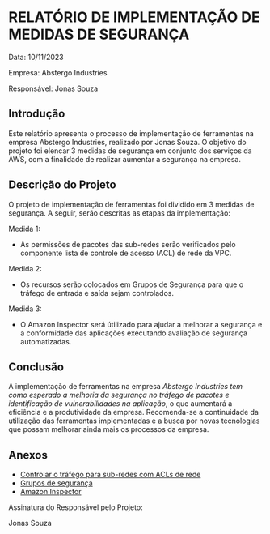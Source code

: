 # RELATÓRIO DE IMPLEMENTAÇÃO DE MEDIDAS DE SEGURANÇA

Data: 10/11/2023

Empresa: Abstergo Industries 

Responsável: Jonas Souza

## Introdução
Este relatório apresenta o processo de implementação de ferramentas na empresa Abstergo Industries, realizado por Jonas Souza. O objetivo do projeto foi elencar 3 medidas de segurança em conjunto dos serviços da AWS, com a finalidade de realizar aumentar a segurança na empresa.

## Descrição do Projeto
O projeto de implementação de ferramentas foi dividido em 3 medidas de segurança. A seguir, serão descritas as etapas da implementação:

Medida 1: 
- As permissões de pacotes das sub-redes serão verificados pelo componente lista de controle de acesso (ACL) de rede da VPC.

Medida 2: 
- Os recursos serão colocados em Grupos de Segurança para que o tráfego de entrada e saída sejam controlados.

Medida 3: 
- O Amazon Inspector será útilizado para ajudar a melhorar a segurança e a conformidade das aplicações executando avaliação de segurança automatizadas.


## Conclusão
A implementação de ferramentas na empresa *Abstergo Industries tem como esperado a melhoria da segurança no tráfego de pacotes e identificação de vulnerabilidades na aplicação*, o que aumentará a eficiência e a produtividade da empresa. Recomenda-se a continuidade da utilização das ferramentas implementadas e a busca por novas tecnologias que possam melhorar ainda mais os processos da empresa.

## Anexos

- [Controlar o tráfego para sub-redes com ACLs de rede](https://docs.aws.amazon.com/pt_br/vpc/latest/userguide/vpc-network-acls.html)
- [Grupos de segurança](https://docs.aws.amazon.com/pt_br/vpc/latest/userguide/security-groups.html)
- [Amazon Inspector](https://aws.amazon.com/pt/inspector/)

Assinatura do Responsável pelo Projeto:

Jonas Souza